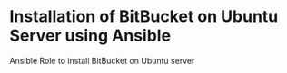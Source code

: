 # Installation of BitBucket on Ubuntu Server using Ansible
Ansible Role to install BitBucket on Ubuntu server
